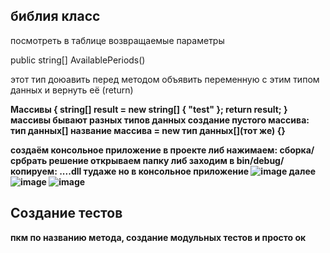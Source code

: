## библия класс
посмотреть в таблице возвращаемые параметры

public string[] AvailablePeriods()

этот тип доюавить перед методом
объявить переменную с этим типом данных и вернуть её (return)

<b>Массивы<b>
  {
      string[] result = new string[] { "test" };
      return result;
  }
  массивы бывают разных типов данных
  создание пустого массива:
  тип данных[] название массива = new тип данных[](тот же) {}
  
  
создаём консольное приложение
в проекте либ нажимаем: сборка/србрать решение
открываем папку либ заходим в bin/debug/копируем: ....dll  тудаже но в консольное приложение
  ![image](https://user-images.githubusercontent.com/90381005/212647098-47f28dd8-b030-4616-ad29-34fe416070af.png)
далее
  ![image](https://user-images.githubusercontent.com/90381005/212648503-a18231ed-47a0-41a4-9bb8-8768d32cf5cb.png)
  ![image](https://user-images.githubusercontent.com/90381005/212648461-338eb27d-36e0-4280-a02e-97feef19c775.png)

  
  ## Создание тестов
  пкм по названию метода, создание модульных тестов и просто ок
